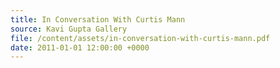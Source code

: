 ```yaml
---
title: In Conversation With Curtis Mann
source: Kavi Gupta Gallery
file: /content/assets/in-conversation-with-curtis-mann.pdf
date: 2011-01-01 12:00:00 +0000
---
```

